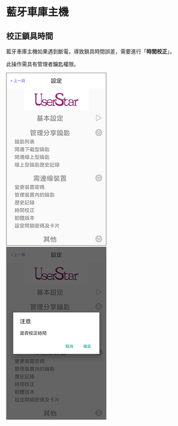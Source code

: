 # 藍牙車庫主機

## 校正鎖具時間

藍牙車庫主機如果遇到斷電，導致鎖具時間誤差，需要進行「**時間校正**」。

此操作需具有管理者鑰匙權限。

![](../.gitbook/assets/screenshot_2018-12-21-14-09-09-676_com.userstar.phonekey.png) ![](../.gitbook/assets/screenshot_2019-06-21-09-59-27-188_com.userstar.phonekey.png)

